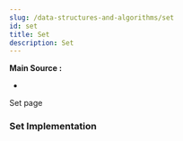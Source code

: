 ```yaml
---
slug: /data-structures-and-algorithms/set
id: set
title: Set
description: Set
---
```


**Main Source :**

- 

Set page

### Set Implementation
